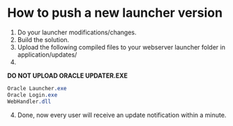 # How to push a new launcher version

1. Do your launcher modifications/changes.
2. Build the solution.
3. Upload the following compiled files to your webserver launcher folder in application/updates/
4. 
**DO NOT UPLOAD ORACLE UPDATER.EXE**
```css
Oracle Launcher.exe
Oracle Login.exe
WebHandler.dll
```

4. Done, now every user will receive an update notification within a minute.
